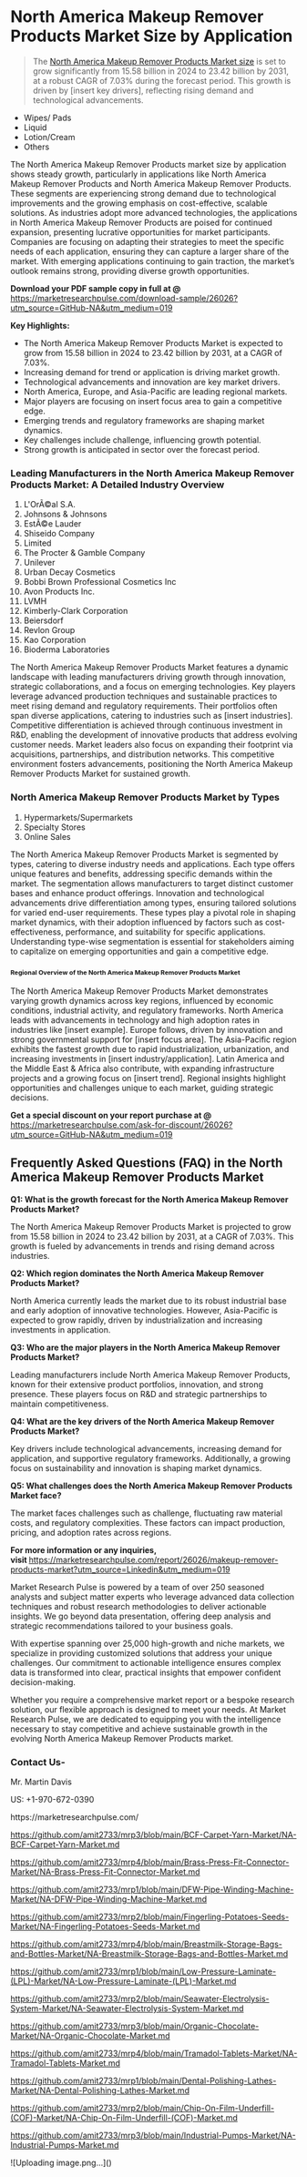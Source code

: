 <h1>North America Makeup Remover Products Market&nbsp;Size by Application</h1><blockquote><p>The <a href="https://marketresearchpulse.com/download-sample/26026?utm_source=GitHub-NA&amp;utm_medium=019">North America Makeup Remover Products Market size</a> is set to grow significantly from 15.58 billion in 2024 to 23.42 billion by 2031, at a robust CAGR of 7.03% during the forecast period. This growth is driven by [insert key drivers], reflecting rising demand and technological advancements.</p></blockquote><ul><li>Wipes/ Pads<li> Liquid<li> Lotion/Cream<li> Others</li></ul><p>The North America Makeup Remover Products market size by application shows steady growth, particularly in applications like North America Makeup Remover Products and North America Makeup Remover Products. These segments are experiencing strong demand due to technological improvements and the growing emphasis on cost-effective, scalable solutions. As industries adopt more advanced technologies, the applications in North America Makeup Remover Products are poised for continued expansion, presenting lucrative opportunities for market participants. Companies are focusing on adapting their strategies to meet the specific needs of each application, ensuring they can capture a larger share of the market. With emerging applications continuing to gain traction, the market’s outlook remains strong, providing diverse growth opportunities.</p><p><strong>Download your PDF sample copy in full at @ </strong><a href="https://marketresearchpulse.com/download-sample/26026?utm_source=GitHub-NA&amp;utm_medium=019">https://marketresearchpulse.com/download-sample/26026?utm_source=GitHub-NA&amp;utm_medium=019</a></p><p><strong>Key Highlights: </strong></p><ul><li>The North America Makeup Remover Products Market is expected to grow from 15.58 billion in 2024 to 23.42 billion by 2031, at a CAGR of 7.03%.</li><li>Increasing demand for trend or application is driving market growth.</li><li>Technological advancements and innovation are key market drivers.</li><li>North America, Europe, and Asia-Pacific are leading regional markets.</li><li>Major players are focusing on insert focus area to gain a competitive edge.</li><li>Emerging trends and regulatory frameworks are shaping market dynamics.</li><li>Key challenges include challenge, influencing growth potential.</li><li>Strong growth is anticipated in sector over the forecast period.</li></ul><h3>Leading Manufacturers in the North America Makeup Remover Products Market: A Detailed Industry Overview</h3><ol><li>L'OrÃ©al S.A.</li><li>Johnsons & Johnsons</li><li>EstÃ©e Lauder</li><li>Shiseido Company</li><li>Limited</li><li>The Procter & Gamble Company</li><li>Unilever</li><li>Urban Decay Cosmetics</li><li>Bobbi Brown Professional Cosmetics Inc</li><li>Avon Products Inc.</li><li>LVMH</li><li>Kimberly-Clark Corporation</li><li>Beiersdorf</li><li>Revlon Group</li><li>Kao Corporation</li><li>Bioderma Laboratories</li></ol><div class="flex max-w-full flex-col flex-grow"><div class="min-h-8 text-message flex w-full flex-col items-end gap-2 whitespace-normal break-words [.text-message+&amp;]:mt-5" dir="auto" data-message-author-role="assistant" data-message-id="fd8432e4-4910-450d-b182-61b7bfb0a01f" data-message-model-slug="gpt-4o"><div class="flex w-full flex-col gap-1 empty:hidden first:pt-[3px]"><div class="markdown prose w-full break-words dark:prose-invert light"><p>The North America Makeup Remover Products Market features a dynamic landscape with leading manufacturers driving growth through innovation, strategic collaborations, and a focus on emerging technologies. Key players leverage advanced production techniques and sustainable practices to meet rising demand and regulatory requirements. Their portfolios often span diverse applications, catering to industries such as [insert industries]. Competitive differentiation is achieved through continuous investment in R&amp;D, enabling the development of innovative products that address evolving customer needs. Market leaders also focus on expanding their footprint via acquisitions, partnerships, and distribution networks. This competitive environment fosters advancements, positioning the North America Makeup Remover Products Market for sustained growth.</p></div></div></div></div><h3>North America Makeup Remover Products Market by Types</h3><ol><li>Hypermarkets/Supermarkets<li> Specialty Stores<li> Online Sales</li></ol><div class="flex max-w-full flex-col flex-grow"><div class="min-h-8 text-message flex w-full flex-col items-end gap-2 whitespace-normal break-words [.text-message+&amp;]:mt-5" dir="auto" data-message-author-role="assistant" data-message-id="084470be-0bb7-4664-bddf-5156b4f41249" data-message-model-slug="gpt-4o-mini"><div class="flex w-full flex-col gap-1 empty:hidden first:pt-[3px]"><div class="markdown prose w-full break-words dark:prose-invert light"><p>The North America Makeup Remover Products Market is segmented by types, catering to diverse industry needs and applications. Each type offers unique features and benefits, addressing specific demands within the market. The segmentation allows manufacturers to target distinct customer bases and enhance product offerings. Innovation and technological advancements drive differentiation among types, ensuring tailored solutions for varied end-user requirements. These types play a pivotal role in shaping market dynamics, with their adoption influenced by factors such as cost-effectiveness, performance, and suitability for specific applications. Understanding type-wise segmentation is essential for stakeholders aiming to capitalize on emerging opportunities and gain a competitive edge.</p></div></div></div></div><h3><span style="font-size: 11px;">Regional Overview of the North America Makeup Remover Products Market</span></h3><div class="flex max-w-full flex-col flex-grow"><div class="min-h-8 text-message flex w-full flex-col items-end gap-2 whitespace-normal break-words [.text-message+&amp;]:mt-5" dir="auto" data-message-author-role="assistant" data-message-id="e9038762-ce64-4e30-91c9-9bd413514231" data-message-model-slug="gpt-4o-mini"><div class="flex w-full flex-col gap-1 empty:hidden first:pt-[3px]"><div class="markdown prose w-full break-words dark:prose-invert light"><p>The North America Makeup Remover Products Market demonstrates varying growth dynamics across key regions, influenced by economic conditions, industrial activity, and regulatory frameworks. North America leads with advancements in technology and high adoption rates in industries like [insert example]. Europe follows, driven by innovation and strong governmental support for [insert focus area]. The Asia-Pacific region exhibits the fastest growth due to rapid industrialization, urbanization, and increasing investments in [insert industry/application]. Latin America and the Middle East &amp; Africa also contribute, with expanding infrastructure projects and a growing focus on [insert trend]. Regional insights highlight opportunities and challenges unique to each market, guiding strategic decisions.</p></div></div></div></div><p><strong>Get a special discount on your report purchase at @ </strong><a href="https://marketresearchpulse.com/ask-for-discount/26026?utm_source=GitHub-NA&amp;utm_medium=019">https://marketresearchpulse.com/ask-for-discount/26026?utm_source=GitHub-NA&amp;utm_medium=019</a></p><h2>Frequently Asked Questions (FAQ) in the North America Makeup Remover Products Market</h2><p><strong>Q1: What is the growth forecast for the North America Makeup Remover Products Market?</strong></p><p>The North America Makeup Remover Products Market is projected to grow from 15.58 billion in 2024 to 23.42 billion by 2031, at a CAGR of 7.03%. This growth is fueled by advancements in trends and rising demand across industries.</p><p><strong>Q2: Which region dominates the North America Makeup Remover Products Market?</strong></p><p>North America currently leads the market due to its robust industrial base and early adoption of innovative technologies. However, Asia-Pacific is expected to grow rapidly, driven by industrialization and increasing investments in application.</p><p><strong>Q3: Who are the major players in the North America Makeup Remover Products Market?</strong></p><p>Leading manufacturers include North America Makeup Remover Products, known for their extensive product portfolios, innovation, and strong presence. These players focus on R&amp;D and strategic partnerships to maintain competitiveness.</p><p><strong>Q4: What are the key drivers of the North America Makeup Remover Products Market?</strong></p><p>Key drivers include technological advancements, increasing demand for application, and supportive regulatory frameworks. Additionally, a growing focus on sustainability and innovation is shaping market dynamics.</p><p><strong>Q5: What challenges does the North America Makeup Remover Products Market face?</strong></p><p>The market faces challenges such as challenge, fluctuating raw material costs, and regulatory complexities. These factors can impact production, pricing, and adoption rates across regions.</p><p><strong>For more information or any inquiries, visit&nbsp;</strong><a href="https://marketresearchpulse.com/report/26026/makeup-remover-products-market?utm_source=Linkedin&utm_medium=019">https://marketresearchpulse.com/report/26026/makeup-remover-products-market?utm_source=Linkedin&utm_medium=019</a></p><p>Market Research Pulse is powered by a team of over 250 seasoned analysts and subject matter experts who leverage advanced data collection techniques and robust research methodologies to deliver actionable insights. We go beyond data presentation, offering deep analysis and strategic recommendations tailored to your business goals.</p><p>With expertise spanning over 25,000 high-growth and niche markets, we specialize in providing customized solutions that address your unique challenges. Our commitment to actionable intelligence ensures complex data is transformed into clear, practical insights that empower confident decision-making.</p><p>Whether you require a comprehensive market report or a bespoke research solution, our flexible approach is designed to meet your needs. At Market Research Pulse, we are dedicated to equipping you with the intelligence necessary to stay competitive and achieve sustainable growth in the evolving North America Makeup Remover Products market.</p><h3><strong>Contact Us-</strong></h3><p>Mr. Martin Davis</p><p>US: +1-970-672-0390</p><p>https://marketresearchpulse.com/</p><p><a href="https://github.com/amit2733/mrp3/blob/main/BCF-Carpet-Yarn-Market/NA-BCF-Carpet-Yarn-Market.md">https://github.com/amit2733/mrp3/blob/main/BCF-Carpet-Yarn-Market/NA-BCF-Carpet-Yarn-Market.md</a></p><p><a href="https://github.com/amit2733/mrp4/blob/main/Brass-Press-Fit-Connector-Market/NA-Brass-Press-Fit-Connector-Market.md">https://github.com/amit2733/mrp4/blob/main/Brass-Press-Fit-Connector-Market/NA-Brass-Press-Fit-Connector-Market.md</a></p><p><a href="https://github.com/amit2733/mrp1/blob/main/DFW-Pipe-Winding-Machine-Market/NA-DFW-Pipe-Winding-Machine-Market.md">https://github.com/amit2733/mrp1/blob/main/DFW-Pipe-Winding-Machine-Market/NA-DFW-Pipe-Winding-Machine-Market.md</a></p><p><a href="https://github.com/amit2733/mrp2/blob/main/Fingerling-Potatoes-Seeds-Market/NA-Fingerling-Potatoes-Seeds-Market.md">https://github.com/amit2733/mrp2/blob/main/Fingerling-Potatoes-Seeds-Market/NA-Fingerling-Potatoes-Seeds-Market.md</a></p><p><a href="https://github.com/amit2733/mrp4/blob/main/Breastmilk-Storage-Bags-and-Bottles-Market/NA-Breastmilk-Storage-Bags-and-Bottles-Market.md">https://github.com/amit2733/mrp4/blob/main/Breastmilk-Storage-Bags-and-Bottles-Market/NA-Breastmilk-Storage-Bags-and-Bottles-Market.md</a></p><p><a href="https://github.com/amit2733/mrp1/blob/main/Low-Pressure-Laminate-(LPL)-Market/NA-Low-Pressure-Laminate-(LPL)-Market.md">https://github.com/amit2733/mrp1/blob/main/Low-Pressure-Laminate-(LPL)-Market/NA-Low-Pressure-Laminate-(LPL)-Market.md</a></p><p><a href="https://github.com/amit2733/mrp2/blob/main/Seawater-Electrolysis-System-Market/NA-Seawater-Electrolysis-System-Market.md">https://github.com/amit2733/mrp2/blob/main/Seawater-Electrolysis-System-Market/NA-Seawater-Electrolysis-System-Market.md</a></p><p><a href="https://github.com/amit2733/mrp3/blob/main/Organic-Chocolate-Market/NA-Organic-Chocolate-Market.md">https://github.com/amit2733/mrp3/blob/main/Organic-Chocolate-Market/NA-Organic-Chocolate-Market.md</a></p><p><a href="https://github.com/amit2733/mrp4/blob/main/Tramadol-Tablets-Market/NA-Tramadol-Tablets-Market.md">https://github.com/amit2733/mrp4/blob/main/Tramadol-Tablets-Market/NA-Tramadol-Tablets-Market.md</a></p><p><a href="https://github.com/amit2733/mrp1/blob/main/Dental-Polishing-Lathes-Market/NA-Dental-Polishing-Lathes-Market.md">https://github.com/amit2733/mrp1/blob/main/Dental-Polishing-Lathes-Market/NA-Dental-Polishing-Lathes-Market.md</a></p><p><a href="https://github.com/amit2733/mrp2/blob/main/Chip-On-Film-Underfill-(COF)-Market/NA-Chip-On-Film-Underfill-(COF)-Market.md">https://github.com/amit2733/mrp2/blob/main/Chip-On-Film-Underfill-(COF)-Market/NA-Chip-On-Film-Underfill-(COF)-Market.md</a></p><p><a href="https://github.com/amit2733/mrp3/blob/main/Industrial-Pumps-Market/NA-Industrial-Pumps-Market.md">https://github.com/amit2733/mrp3/blob/main/Industrial-Pumps-Market/NA-Industrial-Pumps-Market.md</a></p>
![Uploading image.png…]()
